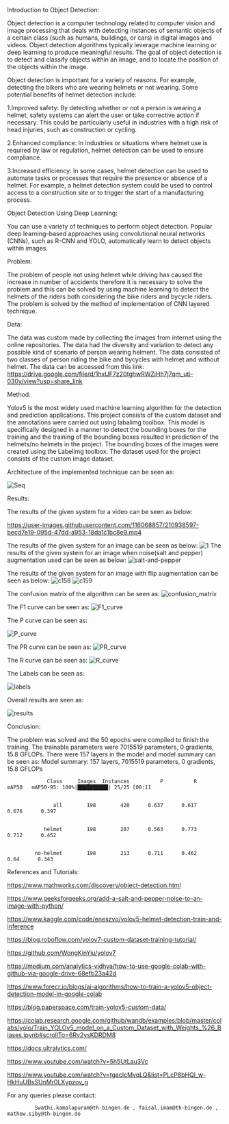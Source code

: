 Introduction to Object Detection:

Object detection is a computer technology related to computer vision and image processing that deals with detecting instances of semantic objects of a certain class (such as humans, buildings, or cars) in digital images and videos. Object detection algorithms typically leverage machine learning or deep learning to produce meaningful results. The goal of object detection is to detect and classify objects within an image, and to locate the position of the objects within the image.

Object detection is important for a variety of reasons. For example, detecting the bikers who are wearing helmets or not wearing.
Some potential benefits of helmet detection include:

1.Improved safety: By detecting whether or not a person is wearing a helmet, safety systems can alert the user or take corrective action if necessary. This could be particularly useful in industries with a high risk of head injuries, such as construction or cycling.

2.Enhanced compliance: In industries or situations where helmet use is required by law or regulation, helmet detection can be used to ensure compliance.

3.Increased efficiency: In some cases, helmet detection can be used to automate tasks or processes that require the presence or absence of a helmet. For example, a helmet detection system could be used to control access to a construction site or to trigger the start of a manufacturing process.

Object Detection Using Deep Learning:

You can use a variety of techniques to perform object detection. Popular deep learning–based approaches using convolutional neural networks (CNNs), such as R-CNN and YOLO, automatically learn to detect objects within images.

Problem:

The problem of people not using helmet while driving has caused the increase in number of accidents therefore it is necessary to solve the problem and this can be solved by using machine learning to detect the helmets of the riders both considering the bike riders and bycycle riders. The problem is solved by the method of implementation of CNN layered technique.

Data:

The data was custom made by collecting the images from internet using the online repositories. The data had the diversity and variation to detect any possible kind of scenario of person wearing helment. The data consisted of two classes of person riding the bike and bycycles with helmet and without helmet. The data can be accessed from this link:
https://drive.google.com/file/d/1hxUF7z20tghwRWZiHh7j7qm_uti-030y/view?usp=share_link


Method:

Yolov5 is the most widely used machine learning algorithm for the detection and prediction applications. This project consists of the custom dataset and the annotations were carried out using labalimg toolbox. This model is specifically designed in a manner to detect the bounding boxes for the training and the training of the bounding boxes resulted in prediction of the helmets/no helmets in the project. The bounding boxes of the images were created using the Labelimg toolbox. The dataset used for the project consists of the custom image dataset.

Architecture of the implemented technique can be seen as:

![Seq](https://user-images.githubusercontent.com/116068857/210938172-11ecd036-b0e1-4516-b488-f8acc11ea384.png)

Results:

The results of the given system for a video can be seen as below:

https://user-images.githubusercontent.com/116068857/210938597-becd7e19-095d-47dd-a953-18da1c1bc8e9.mp4

The results of the given system for an image can be seen as below:
![1](https://user-images.githubusercontent.com/116068857/211234266-5a7878ed-0014-4c24-ac46-810b662386f1.jpg)
The results of the given system for an image when noise(salt and pepper) augmentation used can be seen as below:
![salt-and-pepper](https://user-images.githubusercontent.com/116068857/211239414-6728bedc-4ab8-402e-bd04-df765fbf6f95.jpg)



The results of the given system for an image with flip augmentation can be seen as below:
![c158](https://user-images.githubusercontent.com/116068857/211235110-eb523b50-2ca1-45cb-af01-fc8144fda065.jpg)
![c159](https://user-images.githubusercontent.com/116068857/211235144-2e1edc48-ab67-48a8-8c46-d244b8d512fd.jpg)



The confusion matrix of the algorithm can be seen as:
![confusion_matrix](https://user-images.githubusercontent.com/116068857/211157903-1e650141-adb5-4afb-a4ed-e9acf8b0dfa0.png)

The F1 curve can be seen as:
![F1_curve](https://user-images.githubusercontent.com/116068857/211157924-13cc486e-e3d6-4a74-b19c-9f3f29ab497c.png)


The P curve can be seen as:

![P_curve](https://user-images.githubusercontent.com/116068857/211157948-752b76e6-5aa3-42ff-a307-d6e3283f2abd.png)


The PR curve can be seen as:
![PR_curve](https://user-images.githubusercontent.com/116068857/211157954-c37ac29c-ccb3-437d-bc75-31cc913e3edb.png)


The R curve can be seen as:
![R_curve](https://user-images.githubusercontent.com/116068857/211157958-3103b829-8bd3-469e-95fd-5e3561b79ed4.png)

The Labels can be seen as:

![labels](https://user-images.githubusercontent.com/116068857/211157973-06285b30-be37-4fbe-96f1-325527d88bff.jpg)


Overall results are seen as:

![results](https://user-images.githubusercontent.com/116068857/211157963-1d364800-c8ed-42f5-8548-579b248b8cbf.png)

Conclusion:

The problem was solved and the 50 epochs were compiled to finish the training. The trainable parameters were 7015519 parameters, 0 gradients, 15.8 GFLOPs. There were 157 layers in the model and model summary can be seen as:
Model summary: 157 layers, 7015519 parameters, 0 gradients, 15.8 GFLOPs


                 Class     Images  Instances          P          R      mAP50   mAP50-95: 100%|██████████| 25/25 [00:11
                 
                 
                   all        198        420      0.637      0.617      0.676      0.397
                   
                   
                helmet        198        207      0.563      0.773      0.712      0.452
                
                
             no-helmet        198        213      0.711      0.462       0.64      0.343
 
References and Tutorials:

https://www.mathworks.com/discovery/object-detection.html

https://www.geeksforgeeks.org/add-a-salt-and-pepper-noise-to-an-image-with-python/

https://www.kaggle.com/code/eneszvo/yolov5-helmet-detection-train-and-inference

https://blog.roboflow.com/yolov7-custom-dataset-training-tutorial/

https://github.com/WongKinYiu/yolov7

https://medium.com/analytics-vidhya/how-to-use-google-colab-with-github-via-google-drive-68efb23a42d

https://www.forecr.io/blogs/ai-algorithms/how-to-train-a-yolov5-object-detection-model-in-google-colab

https://blog.paperspace.com/train-yolov5-custom-data/

https://colab.research.google.com/github/wandb/examples/blob/master/colabs/yolo/Train_YOLOv5_model_on_a_Custom_Dataset_with_Weights_%26_Biases.ipynb#scrollTo=6Rv2ysKDRDM8

https://docs.ultralytics.com/

https://www.youtube.com/watch?v=5h5UtLau3Vc

https://www.youtube.com/watch?v=tgacIcMvqLQ&list=PLcP8bHQl_w-HkHuUBsSUnMr0LXypzov_g
             
             
 For any queries please contact:
             
             Swathi.kamalapuram@th-bingen.de , faisal.imam@th-bingen.de , mathew.siby@th-bingen.de
